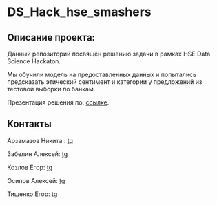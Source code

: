 # DS_Hack_hse_smashers
## Описание проекта:
Данный репозиторий посвящён решению задачи в рамках HSE Data Science Hackaton.

Мы обучили модель на предоставленных данных и попытались предсказать этический сентимент и категории у предложений из тестовой выборки по банкам.

Презентация решения по: [ссылке](https://docs.google.com/presentation/d/1atXYHIbhO4-E769pVvM03NkaPtTlPbdvtXjC8_rGfKY/edit#slide=id.g22c34ab4a0d_0_111).

## Контакты

Арзамазов Никита : [tg](https://t.me/arz_nik)

Забелин Алексей: [tg](https://t.me/zaberlin)

Козлов Егор: [tg](https://t.me/ekv24)

Осипов Алексей: [tg](https://t.me/Izy_Golstein)

Тищенко Егор: [tg](https://t.me/egor_jpeg)


